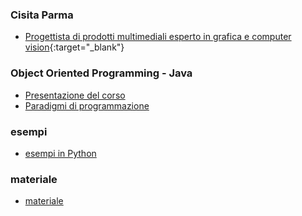 ### Cisita Parma
- [Progettista di prodotti multimediali esperto in grafica e computer vision](https://www.cisita.parma.it/course/progettista-multimediale/#:~:text=Il%20progettista%20di%20prodotti%20multimediali,Realt%C3%A0%20Virtuale%2C%20Realt%C3%A0%20Mista){:target="_blank"}

### Object Oriented Programming - Java
- [Presentazione del corso](http://albertoferrari.github.io/oop_Python/lezioni/OOPPython-00-presentazione.pdf)
- [Paradigmi di programmazione](http://albertoferrari.github.io/oop_Python/lezioni/OOPPython-01-paradigmi.pdf)

### esempi
- [esempi in Python](https://albertoferrari.github.io/oop_Python/esempi)

### materiale
- [materiale](https://albertoferrari.github.io/oop_Python/materiale)
